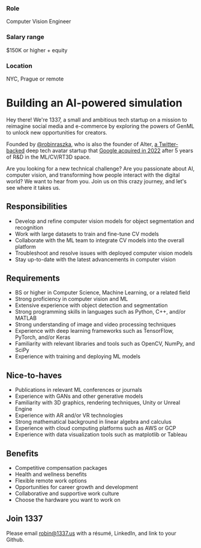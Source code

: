 ### Role
Computer Vision Engineer

### Salary range
$150K or higher + equity

### Location
NYC, Prague or remote

# Building an AI-powered simulation

Hey there! We're 1337, a small and ambitious tech startup on a mission to reimagine social media and e-commerce by exploring the powers of GenML to unlock new opportunities for creators.

Founded by [@robinraszka](https://twitter.com/robinraszka), who is also the founder of Alter, [a Twitter-backed](https://techcrunch.com/2021/10/07/twitter-invests-in-avatar-startup-facemoji/) deep tech avatar startup that [Google acquired in 2022](https://techcrunch.com/2022/10/27/google-acquires-twitter-backed-ai-avatar-startup-alter-for-100-million-source-says) after 5 years of R&D in the ML/CV/RT3D space.

Are you looking for a new technical challenge? Are you passionate about AI, computer vision, and transforming how people interact with the digital world? We want to hear from you. Join us on this crazy journey, and let's see where it takes us.

## Responsibilities

- Develop and refine computer vision models for object segmentation and recognition
- Work with large datasets to train and fine-tune CV models
- Collaborate with the ML team to integrate CV models into the overall platform
- Troubleshoot and resolve issues with deployed computer vision models
- Stay up-to-date with the latest advancements in computer vision

## Requirements

- BS or higher in Computer Science, Machine Learning, or a related field
- Strong proficiency in computer vision and ML
- Extensive experience with object detection and segmentation
- Strong programming skills in languages such as Python, C++, and/or MATLAB
- Strong understanding of image and video processing techniques
- Experience with deep learning frameworks such as TensorFlow, PyTorch, and/or Keras
- Familiarity with relevant libraries and tools such as OpenCV, NumPy, and SciPy
- Experience with training and deploying ML models

## Nice-to-haves

- Publications in relevant ML conferences or journals
- Experience with GANs and other generative models
- Familiarity with 3D graphics, rendering techniques, Unity or Unreal Engine
- Experience with AR and/or VR technologies
- Strong mathematical background in linear algebra and calculus
- Experience with cloud computing platforms such as AWS or GCP
- Experience with data visualization tools such as matplotlib or Tableau

## Benefits

- Competitive compensation packages
- Health and wellness benefits
- Flexible remote work options
- Opportunities for career growth and development
- Collaborative and supportive work culture
- Choose the hardware you want to work on

## Join 1337

Please email robin@1337.us with a résumé, LinkedIn, and link to your Github.